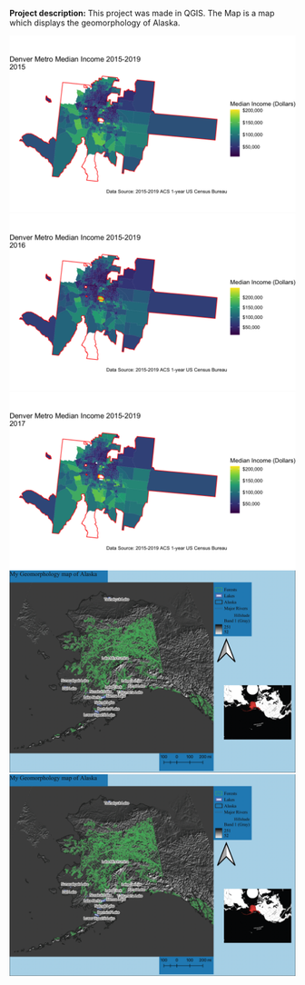 
**Project description:** This project was made in QGIS. The Map is a map which displays the geomorphology of Alaska.

<img src="images/2015.png"/>

<img src="images/2016.png"/>

<img src="images/2017.png"/>

<img src="images/4B34B517-8867-4911-981A-903970FDEBE1.png?raw=true"/>

<img src="images/4B34B517-8867-4911-981A-903970FDEBE1.png?raw=true"/>
